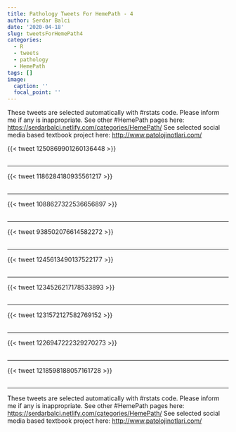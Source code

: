 ```yaml
---
title: Pathology Tweets For HemePath - 4
author: Serdar Balci
date: '2020-04-18'
slug: tweetsForHemePath4
categories:
  - R
  - tweets
  - pathology
  - HemePath
tags: []
image:
  caption: ''
  focal_point: ''
---
```



These tweets are selected automatically with #rstats code. Please inform me if any is inappropriate.
See other #HemePath pages here: https://serdarbalci.netlify.com/categories/HemePath/ 
See selected social media based textbook project here: http://www.patolojinotlari.com/

{{< tweet 1250869901260136448 >}}
<br>
<br>
<hr>
{{< tweet 1186284180935561217 >}}
<br>
<br>
<hr>
{{< tweet 1088627322536656897 >}}
<br>
<br>
<hr>
{{< tweet 938502076614582272 >}}
<br>
<br>
<hr>
{{< tweet 1245613490137522177 >}}
<br>
<br>
<hr>
{{< tweet 1234526217178533893 >}}
<br>
<br>
<hr>
{{< tweet 1231572127582769152 >}}
<br>
<br>
<hr>
{{< tweet 1226947222329270273 >}}
<br>
<br>
<hr>
{{< tweet 1218598188057161728 >}}
<br>
<br>
<hr>


These tweets are selected automatically with #rstats code. Please inform me if any is inappropriate.
See other #HemePath pages here: https://serdarbalci.netlify.com/categories/HemePath/ 
See selected social media based textbook project here: http://www.patolojinotlari.com/
